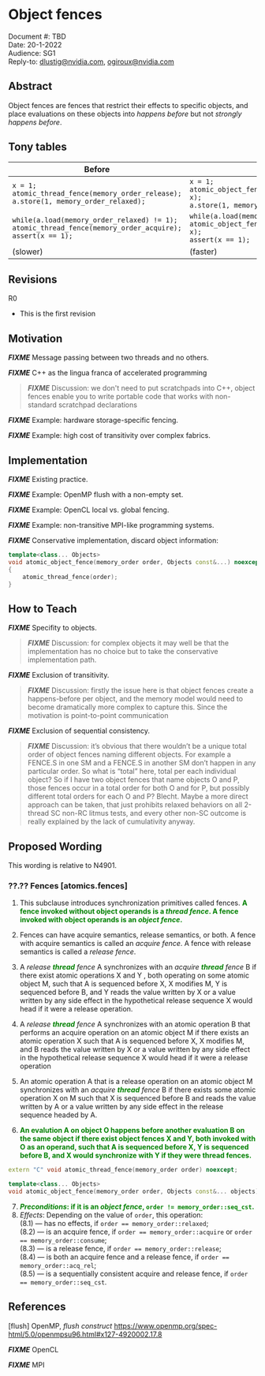 # Object fences

Document #: TBD <br>
Date: 20-1-2022 <br>
Audience: SG1 <br>
Reply-to: dlustig@nvidia.com, ogiroux@nvidia.com <br>

## Abstract

Object fences are fences that restrict their effects to specific objects, and place evaluations on these objects into _happens before_ but not _strongly happens before_.

## Tony tables

| Before      | After |
| ----------- | ----------- |
| `x = 1;`<br>`atomic_thread_fence(memory_order_release);`<br>`a.store(1, memory_order_relaxed);`      | `x = 1;`<br>`atomic_object_fence(memory_order_release, x);`<br>`a.store(1, memory_order_relaxed);`       |
| `while(a.load(memory_order_relaxed) != 1);`<br>`atomic_thread_fence(memory_order_acquire);`<br>`assert(x == 1);`      | `while(a.load(memory_order_relaxed) != 1);`<br>`atomic_object_fence(memory_order_acquire, x);`<br>`assert(x == 1);`       |
| (slower)   | (faster)        |

## Revisions

R0
* This is the first revision

## Motivation

***FIXME*** Message passing between two threads and no others.

***FIXME*** C++ as the lingua franca of accelerated programming

> ***FIXME*** Discussion: we don't need to put scratchpads into C++, object fences enable you to write portable code that works with non-standard scratchpad declarations

***FIXME*** Example: hardware storage-specific fencing.

***FIXME*** Example: high cost of transitivity over complex fabrics.

## Implementation

***FIXME*** Existing practice.

***FIXME*** Example: OpenMP flush with a non-empty set.

***FIXME*** Example: OpenCL local vs. global fencing.

***FIXME*** Example: non-transitive MPI-like programming systems.

***FIXME*** Conservative implementation, discard object information:

```c++
template<class... Objects>
void atomic_object_fence(memory_order order, Objects const&...) noexcept
{
    atomic_thread_fence(order);
}
```

## How to Teach

***FIXME*** Specifity to objects.

> ***FIXME*** Discussion: for complex objects it may well be that the implementation has no choice but to take the conservative implementation path.

***FIXME*** Exclusion of transitivity.

> ***FIXME*** Discussion: firstly the issue here is that object fences create a happens-before per object, and the memory model would need to become dramatically more complex to capture this. Since the motivation is point-to-point communication

***FIXME*** Exclusion of sequential consistency.

> ***FIXME*** Discussion: it’s obvious that there wouldn’t be a unique total order of object fences naming different objects. For example a FENCE.S in one SM and a FENCE.S in another SM don’t happen in any particular order. So what is “total” here, total per each individual object? So if I have two object fences that name objects O and P, those fences occur in a total order for both O and for P, but possibly different total orders for each O and P? Blecht. Maybe a more direct approach can be taken, that just prohibits relaxed behaviors on all 2-thread SC non-RC litmus tests, and every other non-SC outcome is really explained by the lack of cumulativity anyway.


## Proposed Wording

This wording is relative to N4901.

### ??.?? Fences [atomics.fences]

1. This subclause introduces synchronization primitives called fences. <span style="color: green;">**A fence invoked without object operands is a *thread fence*. A fence invoked with object operands is an *object fence*.**</span>

2. Fences can have acquire semantics, release semantics, or both. A fence with acquire semantics is called an *acquire fence*. A fence with release semantics is called a *release fence*.

3. A *release <span style="color: green;">**thread**</span> fence* A synchronizes with an *acquire <span style="color: green;">**thread**</span> fence* B if there exist atomic operations X and Y , both operating on some atomic object M, such that A is sequenced before X, X modifies M, Y is sequenced before B, and Y reads the value written by X or a value written by any side effect in the hypothetical release sequence X would head if it were a release operation.

4. A *release <span style="color: green;">**thread**</span> fence* A synchronizes with an atomic operation B that performs an acquire operation on an atomic object M if there exists an atomic operation X such that A is sequenced before X, X modifies M, and B reads the value written by X or a value written by any side effect in the hypothetical release sequence X would head if it were a release operation

5. An atomic operation A that is a release operation on an atomic object M synchronizes with an *acquire <span style="color: green;">**thread**</span> fence* B if there exists some atomic operation X on M such that X is sequenced before B and reads the value written by A or a value written by any side effect in the release sequence headed by A.

6. <span style="color: green;">**An evalution A on object O happens before another evaluation B on the same object if there exist object fences X and Y, both invoked with O as an operand, such that A is sequenced before X, Y is sequenced before B, and X would synchronize with Y if they were thread fences.**</span>


```c++
extern "C" void atomic_thread_fence(memory_order order) noexcept;

template<class... Objects>
void atomic_object_fence(memory_order order, Objects const&... objects) noexcept;
```

7. <span style="color: green;">**_Preconditions_: if it is an _object fence_, `order != memory_order::seq_cst`.**</span> <br>
8. _Effects_: Depending on the value of `order`, this operation: <br>
(8.1) — has no effects, if `order == memory_order::relaxed`; <br>
(8.2) — is an acquire fence, if `order == memory_order::acquire` or `order == memory_order::consume`; <br>
(8.3) — is a release fence, if `order == memory_order::release`; <br>
(8.4) — is both an acquire fence and a release fence, if `order == memory_order::acq_rel`; <br>
(8.5) — is a sequentially consistent acquire and release fence, if `order == memory_order::seq_cst`. <br>

## References

[flush] OpenMP, _flush construct_ https://www.openmp.org/spec-html/5.0/openmpsu96.html#x127-4920002.17.8

***FIXME*** OpenCL

***FIXME*** MPI


